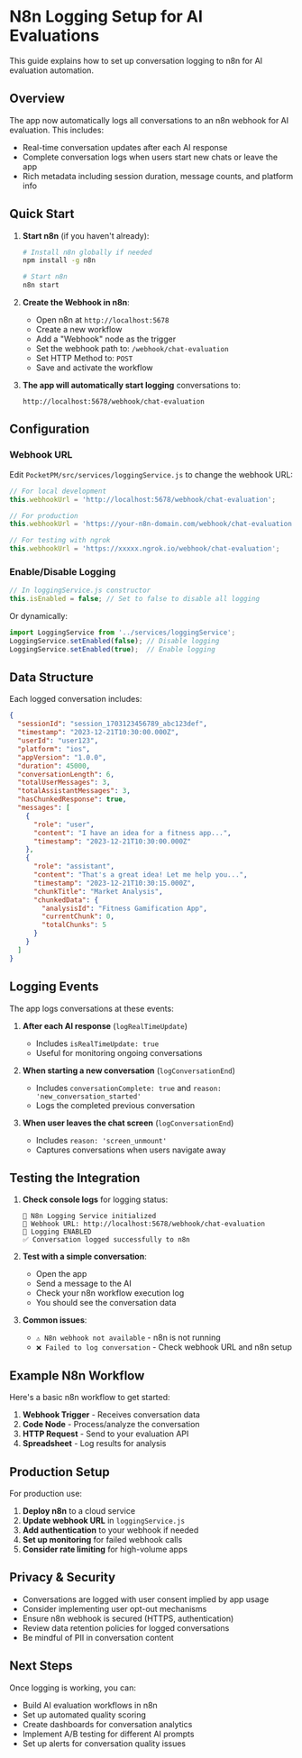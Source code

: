 # N8n Logging Setup for AI Evaluations

This guide explains how to set up conversation logging to n8n for AI evaluation automation.

## Overview

The app now automatically logs all conversations to an n8n webhook for AI evaluation. This includes:
- Real-time conversation updates after each AI response
- Complete conversation logs when users start new chats or leave the app
- Rich metadata including session duration, message counts, and platform info

## Quick Start

1. **Start n8n** (if you haven't already):
   ```bash
   # Install n8n globally if needed
   npm install -g n8n
   
   # Start n8n
   n8n start
   ```

2. **Create the Webhook in n8n**:
   - Open n8n at `http://localhost:5678`
   - Create a new workflow
   - Add a "Webhook" node as the trigger
   - Set the webhook path to: `/webhook/chat-evaluation`
   - Set HTTP Method to: `POST`
   - Save and activate the workflow

3. **The app will automatically start logging** conversations to:
   ```
   http://localhost:5678/webhook/chat-evaluation
   ```

## Configuration

### Webhook URL
Edit `PocketPM/src/services/loggingService.js` to change the webhook URL:

```javascript
// For local development
this.webhookUrl = 'http://localhost:5678/webhook/chat-evaluation';

// For production
this.webhookUrl = 'https://your-n8n-domain.com/webhook/chat-evaluation';

// For testing with ngrok
this.webhookUrl = 'https://xxxxx.ngrok.io/webhook/chat-evaluation';
```

### Enable/Disable Logging
```javascript
// In loggingService.js constructor
this.isEnabled = false; // Set to false to disable all logging
```

Or dynamically:
```javascript
import LoggingService from '../services/loggingService';
LoggingService.setEnabled(false); // Disable logging
LoggingService.setEnabled(true);  // Enable logging
```

## Data Structure

Each logged conversation includes:

```json
{
  "sessionId": "session_1703123456789_abc123def",
  "timestamp": "2023-12-21T10:30:00.000Z",
  "userId": "user123",
  "platform": "ios",
  "appVersion": "1.0.0",
  "duration": 45000,
  "conversationLength": 6,
  "totalUserMessages": 3,
  "totalAssistantMessages": 3,
  "hasChunkedResponse": true,
  "messages": [
    {
      "role": "user",
      "content": "I have an idea for a fitness app...",
      "timestamp": "2023-12-21T10:30:00.000Z"
    },
    {
      "role": "assistant", 
      "content": "That's a great idea! Let me help you...",
      "timestamp": "2023-12-21T10:30:15.000Z",
      "chunkTitle": "Market Analysis",
      "chunkedData": {
        "analysisId": "Fitness Gamification App",
        "currentChunk": 0,
        "totalChunks": 5
      }
    }
  ]
}
```

## Logging Events

The app logs conversations at these events:

1. **After each AI response** (`logRealTimeUpdate`)
   - Includes `isRealTimeUpdate: true`
   - Useful for monitoring ongoing conversations

2. **When starting a new conversation** (`logConversationEnd`)
   - Includes `conversationComplete: true` and `reason: 'new_conversation_started'`
   - Logs the completed previous conversation

3. **When user leaves the chat screen** (`logConversationEnd`)
   - Includes `reason: 'screen_unmount'`
   - Captures conversations when users navigate away

## Testing the Integration

1. **Check console logs** for logging status:
   ```
   🔧 N8n Logging Service initialized
   📡 Webhook URL: http://localhost:5678/webhook/chat-evaluation
   🔄 Logging ENABLED
   ✅ Conversation logged successfully to n8n
   ```

2. **Test with a simple conversation**:
   - Open the app
   - Send a message to the AI
   - Check your n8n workflow execution log
   - You should see the conversation data

3. **Common issues**:
   - `⚠️ N8n webhook not available` - n8n is not running
   - `❌ Failed to log conversation` - Check webhook URL and n8n setup

## Example N8n Workflow

Here's a basic n8n workflow to get started:

1. **Webhook Trigger** - Receives conversation data
2. **Code Node** - Process/analyze the conversation
3. **HTTP Request** - Send to your evaluation API
4. **Spreadsheet** - Log results for analysis

## Production Setup

For production use:

1. **Deploy n8n** to a cloud service
2. **Update webhook URL** in `loggingService.js`
3. **Add authentication** to your webhook if needed
4. **Set up monitoring** for failed webhook calls
5. **Consider rate limiting** for high-volume apps

## Privacy & Security

- Conversations are logged with user consent implied by app usage
- Consider implementing user opt-out mechanisms
- Ensure n8n webhook is secured (HTTPS, authentication)
- Review data retention policies for logged conversations
- Be mindful of PII in conversation content

## Next Steps

Once logging is working, you can:
- Build AI evaluation workflows in n8n
- Set up automated quality scoring
- Create dashboards for conversation analytics
- Implement A/B testing for different AI prompts
- Set up alerts for conversation quality issues 